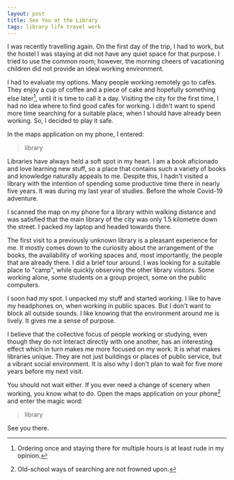 ```yaml
---
layout: post
title: See You at the Library
tags: library life travel work
---
```


I was recently travelling again. On the first day of the trip, I had to work,
but the hostel I was staying at did not have any quiet space for that purpose.
I tried to use the common room; however, the morning cheers of vacationing
children did not provide an ideal working environment.

I had to evaluate my options. Many people working remotely go to cafés. They
enjoy a cup of coffee and a piece of cake and hopefully something else
later[^1], until it is time to call it a day. Visiting the city for the first
time, I had no idea where to find good cafés for working. I didn't want to
spend more time searching for a suitable place, when I should have already been
working. So, I decided to play it safe.

[^1]: Ordering once and staying there for multiple hours is at least rude in my
    opinion.

In the maps application on my phone, I entered:
> library

Libraries have always held a soft spot in my heart. I am a book aficionado and
love learning new stuff, so a place that contains such a variety of books and
knowledge naturally appeals to me. Despite this, I hadn't visited a library
with the intention of spending some productive time there in nearly five years.
It was during my last year of studies. Before the whole Covid-19 adventure.

I scanned the map on my phone for a library within walking distance and was
satisfied that the main library of the city was only 1.5 kilometre down the
street. I packed my laptop and headed towards there.

The first visit to a previously unknown library is a pleasant experience for
me.  It mostly comes down to the curiosity about the arrangement of the books,
the availability of working spaces and, most importantly, the people that are
already there. I did a brief tour around. I was looking for a suitable place to
"camp", while quickly observing the other library visitors. Some working alone,
some students on a group project, some on the public computers.

I soon had my spot. I unpacked my stuff and started working. I like to have my
headphones on, when working in public spaces. But I don't want to block all
outside sounds. I like knowing that the environment around me is lively. It
gives me a sense of purpose.

I believe that the collective focus of people working or studying, even though
they do not interact directly with one another, has an interesting effect which
in turn makes me more focused on my work. It is what makes libraries unique.
They are not just buildings or places of public service, but a vibrant social
environment. It is also why I don't plan to wait for five more years before my
next visit.

You should not wait either. If you ever need a change of scenery when working,
you know what to do. Open the maps application on your phone[^2] and enter the
magic word:
> library

[^2]: Old-school ways of searching are not frowned upon.

See you there.
